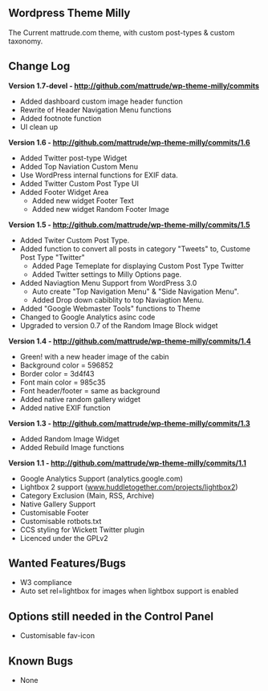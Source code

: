 Wordpress Theme Milly
---------------------
The Current  mattrude.com theme, with custom post-types & custom taxonomy.

Change Log
----------

**Version 1.7-devel - http://github.com/mattrude/wp-theme-milly/commits**

 * Added dashboard custom image header function
 * Rewrite of Header Navigation Menu functions
 * Added footnote function
 * UI clean up


**Version 1.6 - http://github.com/mattrude/wp-theme-milly/commits/1.6**

 * Added Twitter post-type Widget
 * Added Top Naviation Custom Menu
 * Use WordPress internal functions for EXIF data.
 * Added Twitter Custom Post Type UI
 * Added Footer Widget Area
   * Added new widget Footer Text
   * Added new widget Random Footer Image


**Version 1.5 - http://github.com/mattrude/wp-theme-milly/commits/1.5**

 * Added Twiter Custom Post Type.
 * Added function to convert all posts in category "Tweets" to, Custome Post Type "Twitter"
   * Added Page Temeplate for displaying Custom Post Type Twitter
   * Added Twitter settings to Milly Options page.
 * Added Naviagtion Menu Support from WordPress 3.0
   * Auto create "Top Navigation Menu" & "Side Navigation Menu".
   * Added Drop down cabiblity to top Naviagtion Menu.
 * Added "Google Webmaster Tools" functions to Theme
 * Changed to Google Analytics asinc code
 * Upgraded to version 0.7 of the Random Image Block widget


**Version 1.4 - http://github.com/mattrude/wp-theme-milly/commits/1.4**

 * Green! with a new header image of the cabin
  * Background color = 596852
  * Border color = 3d4f43
  * Font main color = 985c35
  * Font header/footer = same as background
 * Added native random gallery widget
 * Added native EXIF function


**Version 1.3 - http://github.com/mattrude/wp-theme-milly/commits/1.3**

 * Added Random Image Widget
 * Added Rebuild Image functions


**Version 1.1 - http://github.com/mattrude/wp-theme-milly/commits/1.1**

 * Google Analytics Support (analytics.google.com)
 * Lightbox 2 support (www.huddletogether.com/projects/lightbox2)
 * Category Exclusion (Main, RSS, Archive)
 * Native Gallery Support
 * Customisable Footer
 * Customisable rotbots.txt
 * CCS styling for Wickett Twitter plugin
 * Licenced under the GPLv2


Wanted Features/Bugs
--------------------
 * W3 compliance
 * Auto set rel=lightbox for images when lightbox support is enabled


Options still needed in the Control Panel
-----------------------------------------
 * Customisable fav-icon


Known Bugs
----------
 * None

